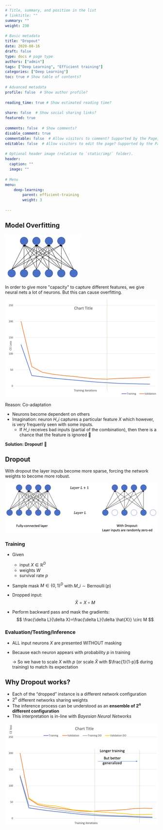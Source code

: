 ```yaml
---
# Title, summary, and position in the list
# linktitle: ""
summary: ""
weight: 230

# Basic metadata
title: "Dropout"
date: 2020-08-16
draft: false
type: docs # page type
authors: ["admin"]
tags: ["Deep Learning", "Efficient training"]
categories: ["Deep Learning"]
toc: true # Show table of contents?

# Advanced metadata
profile: false  # Show author profile?

reading_time: true # Show estimated reading time?

share: false  # Show social sharing links?
featured: true

comments: false  # Show comments?
disable_comment: true
commentable: false  # Allow visitors to comment? Supported by the Page, Post, and Docs content types.
editable: false  # Allow visitors to edit the page? Supported by the Page, Post, and Docs content types.

# Optional header image (relative to `static/img/` folder).
header:
  caption: ""
  image: ""

# Menu
menu: 
    deep-learning:
        parent: efficient-training
        weight: 3

---
```


## Model Overfitting

<img src="https://raw.githubusercontent.com/EckoTan0804/upic-repo/master/uPic/截屏2020-08-23%2022.00.46.png" alt="截屏2020-08-23 22.00.46" style="zoom:50%;" />

In order to give more "capacity"  to capture different features, we give neural nets a lot of neurons. But this can cause overfitting.

<img src="https://raw.githubusercontent.com/EckoTan0804/upic-repo/master/uPic/截屏2020-08-23%2021.59.37.png" alt="截屏2020-08-23 21.59.37" style="zoom: 50%;" />

Reason: Co-adaptation

- Neurons become dependent on others
- Imagination: neuron $H\_i$ captures a particular feature $X$ which however, is very frequenly seen with some inputs.
  - If $H\_i$ receives bad inputs (partial of the combination), then there is a chance that the feature is ignored 🤪

**Solution: Dropout!** :muscle:

## Dropout

With dropout the layer inputs become more sparse, forcing the network weights to become more robust.

![截屏2020-08-23 22.06.16](https://raw.githubusercontent.com/EckoTan0804/upic-repo/master/uPic/截屏2020-08-23%2022.06.16.png)

### Training

- Given 

  - input $X \in \mathbb{R}^D$ 
  - weights $W$ 
  - survival rate $p$

- Sample mask $M \in \{0, 1\}^D$ with $M\_i \sim \operatorname{Bernoulli}(p)$

- Dropped input:
  $$
  \hat{X} = X \circ M
  $$

- Perform backward pass and mask the gradients:
  $$
  \frac{\delta L}{\delta X}=\frac{\delta L}{\delta \hat{X}} \circ M
  $$

### Evaluation/Testing/Inference

- ALL input neurons $X$ are presented WITHOUT masking

- Because each neuron appears with probability $p$ in training 

  $\to$ So we have to scale $X$ with $p$ (or scale $\hat{X}$ with $\frac{1}{1-p}$ during training) to match its expectation



## Why Dropout works?

- Each of the “dropped” instance is a different network configuration
- $2^n$ different networks sharing weights
- The inference process can be understood as an **ensemble of $2^n$ different configuration**
- This interpretation is in-line with *Bayesian Neural Networks*

<img src="https://raw.githubusercontent.com/EckoTan0804/upic-repo/master/uPic/截屏2020-08-23%2022.20.36.png" alt="截屏2020-08-23 22.20.36" style="zoom: 50%;" />